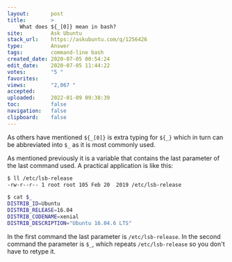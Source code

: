 ```yaml
---
layout:       post
title:        >
    What does ${_[0]} mean in bash?
site:         Ask Ubuntu
stack_url:    https://askubuntu.com/q/1256426
type:         Answer
tags:         command-line bash
created_date: 2020-07-05 00:54:24
edit_date:    2020-07-05 11:44:22
votes:        "5 "
favorites:    
views:        "2,067 "
accepted:     
uploaded:     2022-01-09 09:38:39
toc:          false
navigation:   false
clipboard:    false
---
```


As others have mentioned `${_[0]}` is extra typing for `${_}` which in turn can be abbreviated into `$_` as it is most commonly used. 

As mentioned previously it is a variable that contains the last parameter of the last command used. A practical application is like this:

```bash
$ ll /etc/lsb-release
-rw-r--r-- 1 root root 105 Feb 20  2019 /etc/lsb-release

$ cat $_
DISTRIB_ID=Ubuntu
DISTRIB_RELEASE=16.04
DISTRIB_CODENAME=xenial
DISTRIB_DESCRIPTION="Ubuntu 16.04.6 LTS"
```

In the first command the last parameter is `/etc/lsb-release`. In the second command the parameter is `$_`, which repeats `/etc/lsb-release` so you don't have to retype it.
